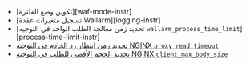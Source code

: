 * [تكوين وضع الفلترة][waf-mode-instr]
* [تسجيل متغيرات عقدة Wallarm][logging-instr]
* [تحديد زمن معالجة الطلب الواحد في التوجيه `wallarm_process_time_limit`][process-time-limit-instr]
* [تحديد زمن انتظار رد الخادم في التوجيه NGINX `proxy_read_timeout`](https://nginx.org/en/docs/http/ngx_http_proxy_module.html#proxy_read_timeout)
* [تحديد الحجم الأقصى للطلب في التوجيه NGINX `client_max_body_size`](https://nginx.org/en/docs/http/ngx_http_core_module.html#client_max_body_size)